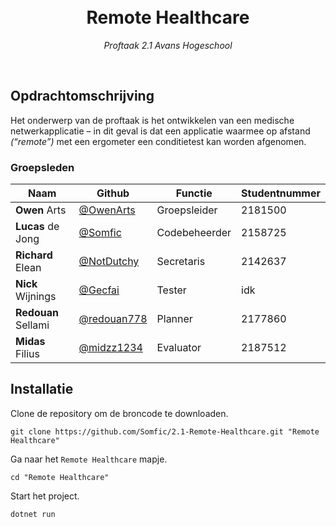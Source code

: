 
<div text-align="center">
    <!-- <img src="#" 
        align="right"
        width="280" 
        height="280"> -->
    <br>
    <br>
    <h1 align="center">Remote Healthcare</h1>
    <p align="center">
        <i>Proftaak 2.1 Avans Hogeschool</i>
    </p>
    <br>
</div>

## Opdrachtomschrijving
Het onderwerp van de proftaak is het ontwikkelen van een medische netwerkapplicatie – in dit geval is dat een applicatie waarmee op afstand *(“remote”)* met een ergometer een conditietest kan worden afgenomen.

### Groepsleden
| Naam | Github | Functie | Studentnummer | 
|------------------------------------------------------------|------------------------------------------------------|---------------|---------------|
| **Owen** Arts | [@OwenArts](https://github.com/OwenArts) | Groepsleider    | 2181500 |
| **Lucas** de Jong | [@Somfic](https://github.com/Somfic) | Codebeheerder | 2158725 |
| **Richard** Elean | [@NotDutchy](https://github.com/NotDutchy) | Secretaris | 2142637 |
| **Nick** Wijnings | [@Gecfai](https://github.com/nickwijnings) | Tester | idk |
| **Redouan** Sellami | [@redouan778](https://github.com/redouan778) | Planner | 2177860 |
| **Midas** Filius | [@midzz1234](https://github.com/midzz1234) | Evaluator | 2187512 |

## Installatie
Clone de repository om de broncode te downloaden.
```
git clone https://github.com/Somfic/2.1-Remote-Healthcare.git "Remote Healthcare"
```
Ga naar het `Remote Healthcare` mapje.
```
cd "Remote Healthcare"
```
Start het project.
```
dotnet run
```
